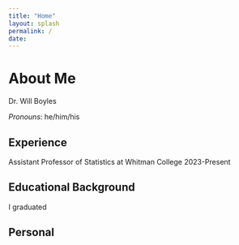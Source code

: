 ```yaml
---
title: "Home"
layout: splash
permalink: /
date: 
---
```


# About Me

Dr. Will Boyles

*Pronouns*: he/him/his

## Experience

Assistant Professor of Statistics at Whitman College
2023-Present

## Educational Background

I graduated

## Personal
